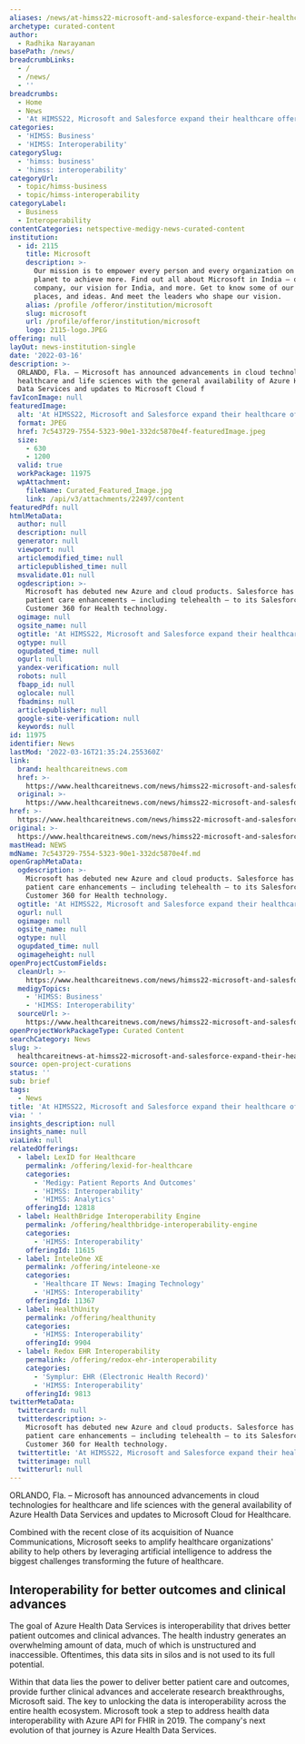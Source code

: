 ```yaml
---
aliases: /news/at-himss22-microsoft-and-salesforce-expand-their-healthcare-offerings
archetype: curated-content
author:
  - Radhika Narayanan
basePath: /news/
breadcrumbLinks:
  - /
  - /news/
  - ''
breadcrumbs:
  - Home
  - News
  - 'At HIMSS22, Microsoft and Salesforce expand their healthcare offerings'
categories:
  - 'HIMSS: Business'
  - 'HIMSS: Interoperability'
categorySlug:
  - 'himss: business'
  - 'himss: interoperability'
categoryUrl:
  - topic/himss-business
  - topic/himss-interoperability
categoryLabel:
  - Business
  - Interoperability
contentCategories: netspective-medigy-news-curated-content
institution:
  - id: 2115
    title: Microsoft
    description: >-
      Our mission is to empower every person and every organization on the
      planet to achieve more. Find out all about Microsoft in India — our
      company, our vision for India, and more. Get to know some of our people,
      places, and ideas. And meet the leaders who shape our vision.
    alias: /profile /offeror/institution/microsoft
    slug: microsoft
    url: /profile/offeror/institution/microsoft
    logo: 2115-logo.JPEG
offering: null
layOut: news-institution-single
date: '2022-03-16'
description: >-
  ORLANDO, Fla. – Microsoft has announced advancements in cloud technologies for
  healthcare and life sciences with the general availability of Azure Health
  Data Services and updates to Microsoft Cloud f
favIconImage: null
featuredImage:
  alt: 'At HIMSS22, Microsoft and Salesforce expand their healthcare offerings'
  format: JPEG
  href: 7c543729-7554-5323-90e1-332dc5870e4f-featuredImage.jpeg
  size:
    - 630
    - 1200
  valid: true
  workPackage: 11975
  wpAttachment:
    fileName: Curated_Featured_Image.jpg
    link: /api/v3/attachments/22497/content
featuredPdf: null
htmlMetaData:
  author: null
  description: null
  generator: null
  viewport: null
  articlemodified_time: null
  articlepublished_time: null
  msvalidate.01: null
  ogdescription: >-
    Microsoft has debuted new Azure and cloud products. Salesforce has added
    patient care enhancements – including telehealth – to its Salesforce
    Customer 360 for Health technology.
  ogimage: null
  ogsite_name: null
  ogtitle: 'At HIMSS22, Microsoft and Salesforce expand their healthcare offerings'
  ogtype: null
  ogupdated_time: null
  ogurl: null
  yandex-verification: null
  robots: null
  fbapp_id: null
  oglocale: null
  fbadmins: null
  articlepublisher: null
  google-site-verification: null
  keywords: null
id: 11975
identifier: News
lastMod: '2022-03-16T21:35:24.255360Z'
link:
  brand: healthcareitnews.com
  href: >-
    https://www.healthcareitnews.com/news/himss22-microsoft-and-salesforce-expand-their-healthcare-offerings
  original: >-
    https://www.healthcareitnews.com/news/himss22-microsoft-and-salesforce-expand-their-healthcare-offerings
href: >-
  https://www.healthcareitnews.com/news/himss22-microsoft-and-salesforce-expand-their-healthcare-offerings
original: >-
  https://www.healthcareitnews.com/news/himss22-microsoft-and-salesforce-expand-their-healthcare-offerings
mastHead: NEWS
mdName: 7c543729-7554-5323-90e1-332dc5870e4f.md
openGraphMetaData:
  ogdescription: >-
    Microsoft has debuted new Azure and cloud products. Salesforce has added
    patient care enhancements – including telehealth – to its Salesforce
    Customer 360 for Health technology.
  ogtitle: 'At HIMSS22, Microsoft and Salesforce expand their healthcare offerings'
  ogurl: null
  ogimage: null
  ogsite_name: null
  ogtype: null
  ogupdated_time: null
  ogimageheight: null
openProjectCustomFields:
  cleanUrl: >-
    https://www.healthcareitnews.com/news/himss22-microsoft-and-salesforce-expand-their-healthcare-offerings
  medigyTopics:
    - 'HIMSS: Business'
    - 'HIMSS: Interoperability'
  sourceUrl: >-
    https://www.healthcareitnews.com/news/himss22-microsoft-and-salesforce-expand-their-healthcare-offerings
openProjectWorkPackageType: Curated Content
searchCategory: News
slug: >-
  healthcareitnews-at-himss22-microsoft-and-salesforce-expand-their-healthcare-offerings
source: open-project-curations
status: ''
sub: brief
tags:
  - News
title: 'At HIMSS22, Microsoft and Salesforce expand their healthcare offerings'
via: ' '
insights_description: null
insights_name: null
viaLink: null
relatedOfferings:
  - label: LexID for Healthcare
    permalink: /offering/lexid-for-healthcare
    categories:
      - 'Medigy: Patient Reports And Outcomes'
      - 'HIMSS: Interoperability'
      - 'HIMSS: Analytics'
    offeringId: 12818
  - label: HealthBridge Interoperability Engine
    permalink: /offering/healthbridge-interoperability-engine
    categories:
      - 'HIMSS: Interoperability'
    offeringId: 11615
  - label: InteleOne XE
    permalink: /offering/inteleone-xe
    categories:
      - 'Healthcare IT News: Imaging Technology'
      - 'HIMSS: Interoperability'
    offeringId: 11367
  - label: HealthUnity
    permalink: /offering/healthunity
    categories:
      - 'HIMSS: Interoperability'
    offeringId: 9904
  - label: Redox EHR Interoperability
    permalink: /offering/redox-ehr-interoperability
    categories:
      - 'Symplur: EHR (Electronic Health Record)'
      - 'HIMSS: Interoperability'
    offeringId: 9813
twitterMetaData:
  twittercard: null
  twitterdescription: >-
    Microsoft has debuted new Azure and cloud products. Salesforce has added
    patient care enhancements – including telehealth – to its Salesforce
    Customer 360 for Health technology.
  twittertitle: 'At HIMSS22, Microsoft and Salesforce expand their healthcare offerings'
  twitterimage: null
  twitterurl: null
---
```

<p>ORLANDO, Fla. – Microsoft has announced advancements in cloud technologies for healthcare and life sciences with the general availability of Azure Health Data Services and updates to Microsoft Cloud for Healthcare.</p><p>Combined with the recent close of its acquisition of Nuance Communications, Microsoft seeks to amplify healthcare organizations' ability to help others by leveraging artificial intelligence to address the biggest challenges transforming the future of healthcare.</p><h2><strong>Interoperability for better outcomes and clinical advances</strong></h2><p>The goal of Azure Health Data Services is interoperability that drives better patient outcomes and clinical advances. The health industry generates an overwhelming amount of data, much of which is unstructured and inaccessible. Oftentimes, this data sits in silos and is not used to its full potential.</p><p>Within that data lies the power to deliver better patient care and outcomes, provide&nbsp;further clinical advances&nbsp;and accelerate research breakthroughs, Microsoft said. The key to unlocking the data is interoperability across the entire health ecosystem. Microsoft took a step to address health data interoperability with Azure API for FHIR in 2019. The company's next evolution of that journey is&nbsp;Azure Health Data Services.</p>